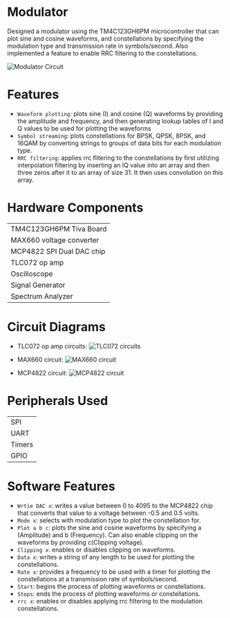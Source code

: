 # Modulator
Designed a modulator using the TM4C123GH6PM microcontroller that can plot sine and cosine waveforms, and constellations by specifying the modulation type and transmission rate in symbols/second. Also implemented a feature to enable RRC filtering to the constellations.

![Modulator Circuit](https://github.com/user-attachments/assets/18c2e403-8c83-4eb5-9aad-48fd84dc6db7)


# Features
* `Waveform plotting`: plots sine (I) and cosine (Q) waveforms by providing the amplitude and frequency, and then generating lookup tables of I and Q values to be used for plotting the waveforms
* `Symbol streaming`: plots constellations for BPSK, QPSK, 8PSK, and 16QAM by converting strings to groups of data bits for each modulation type.
* `RRC filtering`: applies rrc flitering to the constellations by first utilizing interpolation filtering by inserting an IQ value into an array and then three zeros after it to an array of size 31. It then uses convolution on this array.

# Hardware Components
|                           |
|---------------------------|
| TM4C123GH6PM Tiva Board |
| MAX660 voltage converter |
| MCP4822 SPI Dual DAC chip |
| TLC072 op amp |
| Oscilloscope |
| Signal Generator |
| Spectrum Analyzer |

# Circuit Diagrams
* TLC072 op amp circuits:
  ![TLC072 circuits](https://github.com/user-attachments/assets/dcef8ea2-8bc3-4782-9564-b8ed72b3e019)

* MAX660 circuit:
  ![MAX660 circuit](https://github.com/user-attachments/assets/81c5d5d4-d46d-46e0-967b-7ffe688836a2)

* MCP4822 circuit:
  ![MCP4822 circuit](https://github.com/user-attachments/assets/fdf375d7-8469-4d20-9b40-072ad0221fe5)

# Peripherals Used
|        |
|--------|
| SPI |
| UART |
| Timers |
| GPIO |

# Software Features
* `Wrtie DAC x`: writes a value between 0 to 4095 to the MCP4822 chip that converts that value to a voltage between -0.5 and 0.5 volts.
* `Mode x`: selects with modulation type to plot the constellation for.
* `Plot a b c`: plots the sine and cosine waveforms by specifying a (Amplitude) and b (Frequency). Can also enable clipping on the waveforms by providing c(Clipping voltage).
* `Clipping x`: enables or disables clipping on waveforms.
* `Data x`: writes a string of any length to be used for plotting the constellations.
* `Rate x`: provides a frequency to be used with a timer for plotting the constellations at a transmission rate of symbols/second.
* `Start`: begins the process of plotting waveforms or constellations.
* `Stops`: ends the process of plotting waveforms or constellations.
* `rrc x`: enables or disables applying rrc filtering to the modulation constellations.
